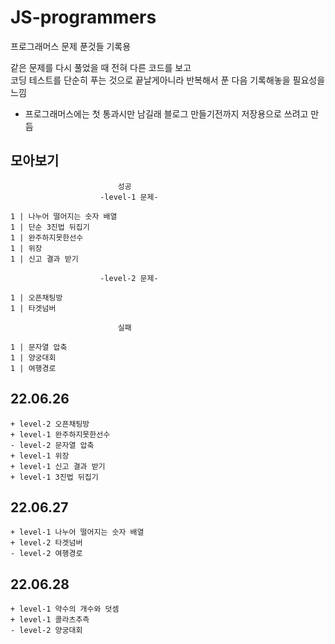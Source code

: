 # JS-programmers
프로그래머스 문제 푼것들 기록용
    
 같은 문제를 다시 풀었을 때 전혀 다른 코드를 보고   
 코딩 테스트를 단순히 푸는 것으로 끝날게아니라 반복해서 푼 다음 기록해놓을 필요성을느낌
 
 + 프로그래머스에는 첫 통과시만 남길래 블로그 만들기전까지 저장용으로 쓰려고 만듬

## 모아보기
                            성공
                        -level-1 문제-
                        
    1 | 나누어 떨어지는 숫자 배열   
    1 | 단순 3진법 뒤집기                         
    1 | 완주하지못한선수                     
    1 | 위장                                
    1 | 신고 결과 받기                        

                        -level-2 문제-

    1 | 오픈채팅방 
    1 | 타겟넘버                     

                            실패

    1 | 문자열 압축   
    1 | 양궁대회   
    1 | 여행경로                 

## 22.06.26 
    + level-2 오픈채팅방        
    + level-1 완주하지못한선수  
    - level-2 문자열 압축        
    + level-1 위장   
    + level-1 신고 결과 받기    
    + level-1 3진법 뒤집기  
          

## 22.06.27
    + level-1 나누어 떨어지는 숫자 배열
    + level-2 타겟넘버                      
    - level-2 여행경로                      

    
## 22.06.28
    + level-1 약수의 개수와 덧셈
    + level-1 콜라츠추측
    - level-2 양궁대회

                   

